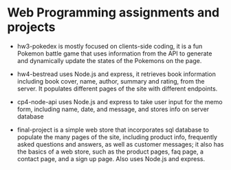 # Web Programming assignments and projects

- hw3-pokedex is mostly focused on clients-side coding, it is a fun Pokemon battle game that uses information from the API to generate and dynamically update the states of the Pokemons on the page.

- hw4-bestread uses Node.js and express, it retrieves book information including book cover, name, author, summary and rating, from the server. It populates different pages of the site with different endpoints.

- cp4-node-api uses Node.js and express to take user input for the memo form, including name, date, and message, and stores info on server database

- final-project is a simple web store that incorporates sql database to populate the many pages of the site, including product info, frequently asked questions and answers, as well as customer messages; it also has the basics of a web store, such as the product pages, faq page, a contact page, and a sign up page. Also uses Node.js and express.